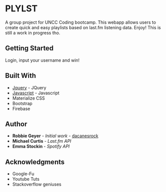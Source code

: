 # PLYLST

A group project for UNCC Coding bootcamp. This webapp allows users to create quick and easy playlists based on last.fm listening data. Enjoy!
This is still a work in progress tho.

## Getting Started

Login, input your username and win!

## Built With

* [Jquery](https://jquery.com/) - JQuery
* [Javascript](https://www.javascript.com/) - Javascript
* Materialize CSS
* Bootstrap
* Firebase

## Author

* **Robbie Geyer** - *Initial work* - [dacanesrock](https://github.com/dacanesrock)
* **Michael Curtis** - *Last.fm API*
* **Emma Stockin** - *Spotify API*

## Acknowledgments

* Google-Fu
* Youtube Tuts
* Stackoverflow geniuses

